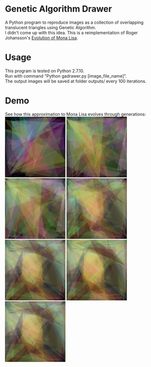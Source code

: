 # Genetic Algorithm Drawer
A Python program to reproduce images as a collection of overlapping translucent triangles using Genetic Algorithm.  
I didn't come up with this idea. This is a reimplementation of Roger Johansson's [Evolution of Mona Lisa](https://rogerjohansson.blog/2008/12/07/genetic-programming-evolution-of-mona-lisa/).

# Usage
This program is tested on Python 2.7.10.  
Run with command "Python gadrawer.py [image_file_name]".  
The output images will be saved at folder outputs/ every 100 iterations.

# Demo
See how this approximation to Mona Lisa evolves through generations:  
![alt](demo/monalisa_10.png) 
![alt](demo/monalisa_50.png)
![alt](demo/monalisa_100.png)
![alt](demo/monalisa_500.png)
![alt](demo/monalisa_1000.png)
![alt](demo/monalisa_2500.png)
![alt](demo/monalisa_1000.png)
